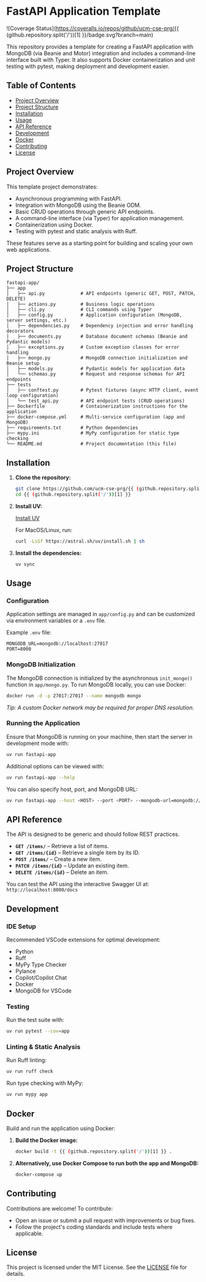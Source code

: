 # FastAPI Application Template

![Coverage Status](https://coveralls.io/repos/github/ucm-cse-prg/{{ (github.repository.split('/'))[1] }}/badge.svg?branch=main)

This repository provides a template for creating a FastAPI application with MongoDB (via Beanie and Motor) integration and includes a command-line interface built with Typer. It also supports Docker containerization and unit testing with pytest, making deployment and development easier.

## Table of Contents

- [Project Overview](#project-overview)
- [Project Structure](#project-structure)
- [Installation](#installation)
- [Usage](#usage)
- [API Reference](#api-reference)
- [Development](#development)
- [Docker](#docker)
- [Contributing](#contributing)
- [License](#license)

## Project Overview

This template project demonstrates:

- Asynchronous programming with FastAPI.
- Integration with MongoDB using the Beanie ODM.
- Basic CRUD operations through generic API endpoints.
- A command-line interface (via Typer) for application management.
- Containerization using Docker.
- Testing with pytest and static analysis with Ruff.

These features serve as a starting point for building and scaling your own web applications.

## Project Structure

```
fastapi-app/
├── app
│   ├── api.py             # API endpoints (generic GET, POST, PATCH, DELETE)
│   ├── actions.py         # Business logic operations
│   ├── cli.py             # CLI commands using Typer
│   ├── config.py          # Application configuration (MongoDB, server settings, etc.)
│   ├── dependencies.py    # Dependency injection and error handling decorators
│   ├── documents.py       # Database document schemas (Beanie and Pydantic models)
│   ├── exceptions.py      # Custom exception classes for error handling
│   ├── mongo.py           # MongoDB connection initialization and Beanie setup
│   ├── models.py          # Pydantic models for application data
│   └── schemas.py         # Request and response schemas for API endpoints
├── tests
│   ├── conftest.py        # Pytest fixtures (async HTTP client, event loop configuration)
│   └── test_api.py        # API endpoint tests (CRUD operations)
├── Dockerfile             # Containerization instructions for the application
├── docker-compose.yml     # Multi-service configuration (app and MongoDB)
├── requirements.txt       # Python dependencies
├── mypy.ini               # MyPy configuration for static type checking
└── README.md              # Project documentation (this file)
```

## Installation

1. **Clone the repository:**

   ```bash
   git clone https://github.com/ucm-cse-prg/{{ (github.repository.split('/'))[1] }}.git
   cd {{ (github.repository.split('/'))[1] }}
   ```

2. **Install UV:**

   [Install UV](https://docs.astral.sh/uv/getting-started/installation/)

   For MacOS/Linux, run:

   ```bash
   curl -LsSf https://astral.sh/uv/install.sh | sh
   ```

3. **Install the dependencies:**

   ```bash
   uv sync
   ```

## Usage

### Configuration

Application settings are managed in `app/config.py` and can be customized via environment variables or a `.env` file.

Example `.env` file:

```plaintext
MONGODB_URL=mongodb://localhost:27017
PORT=8000
```

### MongoDB Initialization

The MongoDB connection is initialized by the asynchronous `init_mongo()` function in `app/mongo.py`. To run MongoDB locally, you can use Docker:

```bash
docker run -d -p 27017:27017 --name mongodb mongo
```

*Tip: A custom Docker network may be required for proper DNS resolution.*

### Running the Application

Ensure that MongoDB is running on your machine, then start the server in development mode with:

```bash
uv run fastapi-app
```

Additional options can be viewed with:

```bash
uv run fastapi-app --help
```

You can also specify host, port, and MongoDB URL:

```bash
uv run fastapi-app --host <HOST> --port <PORT> --mongodb-url=mongodb://localhost:27017
```

## API Reference

The API is designed to be generic and should follow REST practices.

- **`GET /items/`** – Retrieve a list of items.
- **`GET /items/{id}`** – Retrieve a single item by its ID.
- **`POST /items/`** – Create a new item.
- **`PATCH /items/{id}`** – Update an existing item.
- **`DELETE /items/{id}`** – Delete an item.

You can test the API using the interactive Swagger UI at:  
`http://localhost:8000/docs`

## Development

### IDE Setup

Recommended VSCode extensions for optimal development:
- Python
- Ruff
- MyPy Type Checker
- Pylance
- Copilot/Copilot Chat
- Docker
- MongoDB for VSCode

### Testing

Run the test suite with:

```bash
uv run pytest --cov=app
```

### Linting & Static Analysis

Run Ruff linting:

```bash
uv run ruff check
```

Run type checking with MyPy:

```bash
uv run mypy app
```

## Docker

Build and run the application using Docker:

1. **Build the Docker image:**

   ```bash
   docker build -t {{ (github.repository.split('/'))[1] }} .
   ```

2. **Alternatively, use Docker Compose to run both the app and MongoDB:**

   ```bash
   docker-compose up
   ```

## Contributing

Contributions are welcome! To contribute:

- Open an issue or submit a pull request with improvements or bug fixes.
- Follow the project's coding standards and include tests where applicable.

## License

This project is licensed under the MIT License. See the [LICENSE](LICENSE) file for details.
